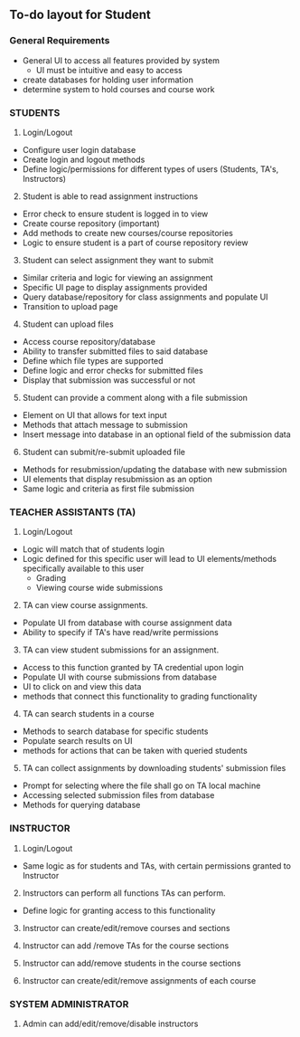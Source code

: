 ## To-do layout for Student 

### General Requirements 
- General UI to access all features provided by system
	- UI must be intuitive and easy to access
- create databases for holding user information
- determine system to hold courses and course work 

### STUDENTS
1. Login/Logout

 - Configure user login database
 - Create login and logout methods
 - Define logic/permissions for different types of users (Students, TA's, Instructors)
 
2. Student is able to read assignment instructions

- Error check to ensure student is logged in to view
- Create course repository (important)
- Add methods to create new courses/course repositories
- Logic to ensure student is a part of course repository review 
 
3. Student can select assignment they want to submit

- Similar criteria and logic for viewing an assignment 
- Specific UI page to display assignments provided
- Query database/repository for class assignments and populate UI
- Transition to upload page
  
4. Student can upload files 

- Access course repository/database
- Ability to transfer submitted files to said database
- Define which file types are supported
- Define logic and error checks for submitted files
- Display that submission was successful or not
 
5. Student can provide a comment along with a file submission

- Element on UI that allows for text input
- Methods that attach message to submission
- Insert message into database in an optional field of the submission data
  
6. Student can submit/re-submit uploaded file 

- Methods for resubmission/updating the database with new submission
- UI elements that display resubmission as an option
- Same logic and criteria as first file submission 
  
### TEACHER ASSISTANTS (TA)
1. Login/Logout

- Logic will match that of students login
- Logic defined for this specific user will lead to UI elements/methods specifically available to this user
	- Grading
	- Viewing course wide submissions
 
2. TA can view course assignments.

- Populate UI from database with course assignment data
- Ability to specify if TA's have read/write permissions 

3. TA can view student submissions for an assignment.

- Access to this function granted by TA credential upon login
- Populate UI with course submissions from database
- UI to click on and view this data
- methods that connect this functionality to grading functionality 
 
4. TA can search students in a course

- Methods to search database for specific students
- Populate search results on UI
- methods for actions that can be taken with queried students 
  
5. TA can collect assignments by downloading students' submission files

- Prompt for selecting where the file shall go on TA local machine
- Accessing selected submission files from database
- Methods for querying database

### INSTRUCTOR
 1. Login/Logout
 
 - Same logic as for students and TAs, with certain permissions granted to Instructor 

2. Instructors can perform all functions TAs can perform.

- Define logic for granting access to this functionality 

3. Instructor can create/edit/remove courses and sections
	 
4. Instructor can add /remove TAs for the course sections

5. Instructor can add/remove students in the course sections

6. Instructor can create/edit/remove assignments of each course

### SYSTEM ADMINISTRATOR
1. Admin can add/edit/remove/disable instructors
	  

